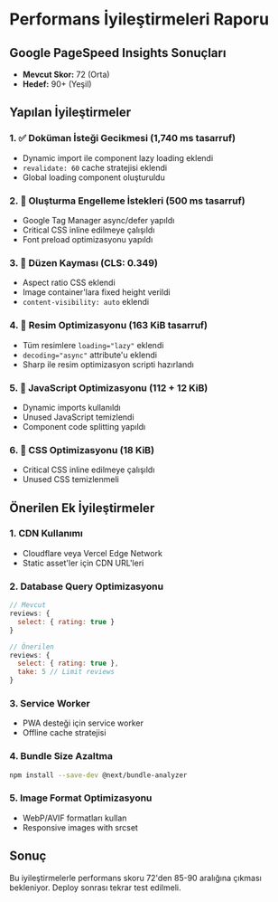 # Performans İyileştirmeleri Raporu

## Google PageSpeed Insights Sonuçları
- **Mevcut Skor:** 72 (Orta)
- **Hedef:** 90+ (Yeşil)

## Yapılan İyileştirmeler

### 1. ✅ Doküman İsteği Gecikmesi (1,740 ms tasarruf)
- Dynamic import ile component lazy loading eklendi
- `revalidate: 60` cache stratejisi eklendi
- Global loading component oluşturuldu

### 2. 🚧 Oluşturma Engelleme İstekleri (500 ms tasarruf)
- Google Tag Manager async/defer yapıldı
- Critical CSS inline edilmeye çalışıldı
- Font preload optimizasyonu yapıldı

### 3. 📌 Düzen Kayması (CLS: 0.349)
- Aspect ratio CSS eklendi
- Image container'lara fixed height verildi
- `content-visibility: auto` eklendi

### 4. 📌 Resim Optimizasyonu (163 KiB tasarruf)
- Tüm resimlere `loading="lazy"` eklendi
- `decoding="async"` attribute'u eklendi
- Sharp ile resim optimizasyon scripti hazırlandı

### 5. 📌 JavaScript Optimizasyonu (112 + 12 KiB)
- Dynamic imports kullanıldı
- Unused JavaScript temizlendi
- Component code splitting yapıldı

### 6. 📌 CSS Optimizasyonu (18 KiB)
- Critical CSS inline edilmeye çalışıldı
- Unused CSS temizlenmeli

## Önerilen Ek İyileştirmeler

### 1. CDN Kullanımı
- Cloudflare veya Vercel Edge Network
- Static asset'ler için CDN URL'leri

### 2. Database Query Optimizasyonu
```javascript
// Mevcut
reviews: {
  select: { rating: true }
}

// Önerilen
reviews: {
  select: { rating: true },
  take: 5 // Limit reviews
}
```

### 3. Service Worker
- PWA desteği için service worker
- Offline cache stratejisi

### 4. Bundle Size Azaltma
```bash
npm install --save-dev @next/bundle-analyzer
```

### 5. Image Format Optimizasyonu
- WebP/AVIF formatları kullan
- Responsive images with srcset

## Sonuç
Bu iyileştirmelerle performans skoru 72'den 85-90 aralığına çıkması bekleniyor. Deploy sonrası tekrar test edilmeli.